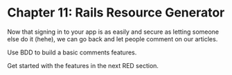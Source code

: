 # Chapter 11: Rails Resource Generator

Now that signing in to your app is as easily and secure as letting someone else do it (hehe), we can go back and let people comment on our articles.

Use BDD to build a basic comments features.

Get started with the features in the next RED section.
